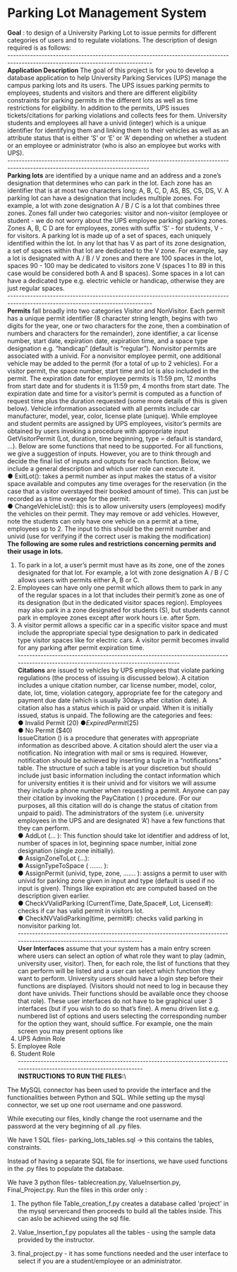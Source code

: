 # Parking Lot Management System
**Goal** : to design of a University Parking Lot to issue permits for different categories of users and to regulate violations. 
The description of design required is as follows:\
---------------------------------------------------------------------------------------------------------------------------------\
**Application Description**
The goal of this project is for you to develop a database application to help University Parking
Services (UPS) manage the campus parking lots and its users. The UPS issues parking permits
to employees, students and visitors and there are different eligibility constraints for parking
permits in the different lots as well as time restrictions for eligibility. In addition to the permits,
UPS issues tickets/citations for parking violations and collects fees for them. University students
and employees all have a univid (integer) which is a unique identifier for identifying them and
linking them to their vehicles as well as an attribute status that is either ‘S’ or ‘E’ or ‘A’
depending on whether a student or an employee or administrator (who is also an employee but
works with UPS).\
--------------------------------------------------------------------------------------------------------------------------------\
**Parking lots** are identified by a unique name and an address and a zone’s designation that
determines who can park in the lot. Each zone has an identifier that is at most two characters
long: A, B, C, D, AS, BS, CS, DS, V. A parking lot can have a designation that includes multiple
zones. For example, a lot with zone designation A / B / C is a lot that combines three zones.
Zones fall under two categories: visitor and non-visitor (employee or student - we do not worry
about the UPS employee parking) parking zones. Zones A, B, C D are for employees, zones
with suffix ‘S’ - for students, V - for visitors.
A parking lot is made up of a set of spaces, each uniquely identified within the lot. In any lot that
has V as part of its zone designation, a set of spaces within that lot are dedicated to the V zone.
For example, say a lot is designated with A / B / V zones and there are 100 spaces in the lot,
spaces 90 - 100 may be dedicated to visitors zone V (spaces 1 to 89 in this case would be
considered both A and B spaces). Some spaces in a lot can have a dedicated type e.g. electric
vehicle or handicap, otherwise they are just regular spaces.\
---------------------------------------------------------------------------------------------------------------------------------\
**Permits** fall broadly into two categories Visitor and NonVisitor. Each permit has a unique permit
identifier (8 character string length, begins with two digits for the year, one or two characters for
the zone, then a combination of numbers and characters for the remainder), zone identifier, a
car license number, start date, expiration date, expiration time, and a space type designation
e.g. “handicap” (default is “regular”). Nonvisitor permits are associated with a univid. For a
nonvisitor employee permit, one additional vehicle may be added to the permit (for a total of up
to 2 vehicles). For a visitor permit, the space number, start time and lot is also included in the
permit. The expiration date for employee permits is 11:59 pm, 12 months from start date and for
students it is 11:59 pm, 4 months from start date. The expiration date and time for a visitor’s
permit is computed as a function of request time plus the duration requested (some more details
of this is given below). Vehicle information associated with all permits include car manufacturer,
model, year, color, license plate (unique). While employee and student permits are assigned by
UPS employees, visitor’s permits are obtained by users invoking a procedure with appropriate
input GetVisitorPermit (Lot, duration, time beginning, type = default is standard, …). Below are
some functions that need to be supported. For all functions, we give a suggestion of inputs.
However, you are to think through and decide the final list of inputs and outputs for each
function. Below, we include a general description and which user role can execute it.\
● ExitLot(): takes a permit number as input makes the status of a visitor space available
and computes any time overages for the reservation (in the case that a visitor
overstayed their booked amount of time). This can just be recorded as a time overage
for the permit.\
● ChangeVehicleList(): this is to allow university users (employees) modify the vehicles on
their permit. They may remove or add vehicles. However, note the students can only
have one vehicle on a permit at a time, employees up to 2. The input to this should be
the permit number and univid (use for verifying if the correct user is making the
modification)\
**The following are some rules and restrictions concerning permits and their usage in lots.**
1. To park in a lot, a user’s permit must have as its zone, one of the zones designated for
that lot. For example, a lot with zone designation A / B / C allows users with permits
either A, B or C.
2. Employees can have only one permit which allows them to park in any of the regular
spaces in a lot that includes their permit’s zone as one of its designation (but in the
dedicated visitor spaces region). Employees may also park in a zone designated for
students (S), but students cannot park in employee zones except after work hours i.e.
after 5pm.
3. A visitor permit allows a specific car in a specific visitor space and must include the
appropriate special type designation to park in dedicated type visitor spaces like for
electric cars. A visitor permit becomes invalid for any parking after permit expiration time.\
-----------------------------------------------------------------------------------------------------------------------------------\
**Citations** are issued to vehicles by UPS employees that violate parking regulations (the process
of issuing is discussed below). A citation includes a unique citation number, car license number,
model, color, date, lot, time, violation category, appropriate fee for the category and payment
due date (which is usually 30days after citation date). A citation also has a status which is paid
or unpaid. When it is initially issued, status is unpaid. The following are the categories and fees:\
● Invalid Permit ($20)\
● Expired Permit ($25)\
● No Permit ($40)\
IssueCitation () is a procedure that generates with appropriate information as described above.
A citation should alert the user via a notification. No integration with mail or sms is required.
However, notification should be achieved by inserting a tuple in a “notifications” table. The
structure of such a table is at your discretion but should include just basic information including
the contact information which for university entities it is their univid and for visitors we will
assume they include a phone number when requesting a permit.
Anyone can pay their citation by invoking the PayCitation ( ) procedure. (For our purposes, all
this citation will do is change the status of citation from unpaid to paid).
The administrators of the system (i.e. university employees in the UPS and are designated ‘A’)
have a few functions that they can perform.\
● AddLot (... ): This function should take lot identifier and address of lot, number of spaces
in lot, beginning space number, initial zone designation (single zone initially).\
● AssignZoneToLot (...):\
● AssignTypeToSpace ( ...…. ):\
● AssignPermit (univid, type, zone, ...…. ): assigns a permit to user with univid for parking
zone given in input and type (default is used if no input is given). Things like expiration
etc are computed based on the description given earlier.\
● CheckVValidParking (CurrentTime, Date,Space#, Lot, License#): checks if car has valid
permit in visitors lot.\
● CheckNVValidParking(time, permit#): checks valid parking in nonvisitor parking lot.\
----------------------------------------------------------------------------------------------------------------------\
**User Interfaces** assume that your system has a main entry screen where users can select an
option of what role they want to play (admin, university user, visitor). Then, for each role, the list
of functions that they can perform will be listed and a user can select which function they want
to perform. University users should have a login step before their functions are displayed.
(Visitors should not need to log in because they dont have univids. Their functions should be
available once they choose that role). These user interfaces do not have to be graphical user
3
interfaces (but if you wish to do so that’s fine). A menu driven list e.g. numbered list of options
and users selecting the corresponding number for the option they want, should suffice.
For example, one the main screen you may present options like
1. UPS Admin Role
2. Employee Role
3. Student Role\
----------------------------------------------------------------------------------------------------------------------\
**INSTRUCTIONS TO RUN THE FILES:**\

The MySQL connector has been used to provide the interface and the functionalities between Python and SQL.
While setting up the mysql connector, we set up one root username and one password. 

While executing our files, kindly change the root username and the password at the very beginning of all .py files.  

We have 1 SQL files- 
parking_lots_tables.sql -> this contains the tables, constraints. 

Instead of having a separate SQL file for insertions, we have used functions in the .py files to populate the database.


We have 3 python files- tablecreation.py, ValueInsertion.py, Final_Project.py.
Run the files in this order only :

1. The python file Table_creation_f.py creates a database called 'project' in the mysql servercand then proceeds to
build all the tables inside. This can aslo be achieved using the sql file. 

2. Value_Insertion_f.py populates all the tables - using the sample data provided by the instructor.

3. final_project.py - it has some functions needed and the user interface to select if you are a student/employee or an administrator.
